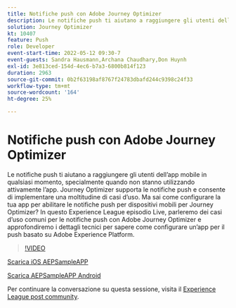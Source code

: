 ```yaml
---
title: Notifiche push con Adobe Journey Optimizer
description: Le notifiche push ti aiutano a raggiungere gli utenti dell’app mobile in qualsiasi momento, specialmente quando non stanno utilizzando attivamente l’app. Journey Optimizer supporta push not... (Le descrizioni devono essere comprese tra 60 e 160 caratteri)
solution: Journey Optimizer
kt: 10407
feature: Push
role: Developer
event-start-time: 2022-05-12 09:30-7
event-guests: Sandra Hausmann,Archana Chaudhary,Don Huynh
exl-id: 3e813ced-154d-4ec6-b7a3-6800b814f123
duration: 2963
source-git-commit: 0b2f63198af8767f24783dbafd244c9398c24f33
workflow-type: tm+mt
source-wordcount: '164'
ht-degree: 25%

---
```


# Notifiche push con Adobe Journey Optimizer

Le notifiche push ti aiutano a raggiungere gli utenti dell’app mobile in qualsiasi momento, specialmente quando non stanno utilizzando attivamente l’app. Journey Optimizer supporta le notifiche push e consente di implementare una moltitudine di casi d’uso. Ma sai come configurare la tua app per abilitare le notifiche push per dispositivi mobili per Journey Optimizer? In questo Experience League episodio Live, parleremo dei casi d’uso comuni per le notifiche push con Adobe Journey Optimizer e approfondiremo i dettagli tecnici per sapere come configurare un’app per il push basato su Adobe Experience Platform.

>[!VIDEO](https://video.tv.adobe.com/v/342810/?quality=12&learn=on)

[Scarica iOS AEPSampleAPP](https://github.com/adobe/aepsdk-sample-app-ios)

[Scarica AEPSampleAPP Android](https://github.com/adobe/aepsdk-sample-app-android)

Per continuare la conversazione su questa sessione, visita il [Experience League post community](https://experienceleaguecommunities.adobe.com/t5/journey-optimizer-discussions/experience-league-live-post-session-discussion-push/td-p/451869).

